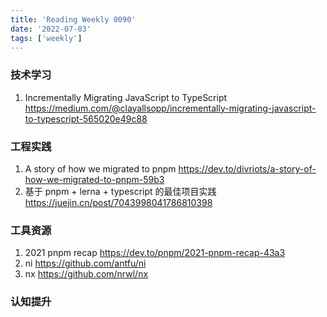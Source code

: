 ```yaml
---
title: 'Reading Weekly 0090'
date: '2022-07-03'
tags: ['weekly']
---
```


### 技术学习

1. Incrementally Migrating JavaScript to TypeScript https://medium.com/@clayallsopp/incrementally-migrating-javascript-to-typescript-565020e49c88

### 工程实践

1. A story of how we migrated to pnpm https://dev.to/divriots/a-story-of-how-we-migrated-to-pnpm-59b3
2. 基于 pnpm + lerna + typescript 的最佳项目实践 https://juejin.cn/post/7043998041786810398

### 工具资源

1. 2021 pnpm recap https://dev.to/pnpm/2021-pnpm-recap-43a3
2. ni https://github.com/antfu/ni
3. nx https://github.com/nrwl/nx

### 认知提升
